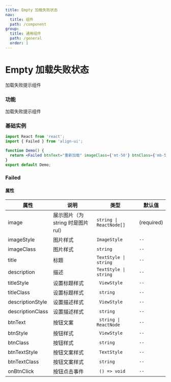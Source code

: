```yaml
---
title: Empty 加载失败状态
nav:
  title: 组件
  path: /component
group:
  title: 通用组件
  path: /general
  order: 1
---
```


# Empty 加载失败状态

加载失败提示组件

### 功能

加载失败提示组件

### 基础实例

```jsx mdx:preview&background=#bebebe29
import React from 'react';
import { Failed } from 'align-ui';

function Demo() {
  return <Failed btnText="重新加载" imageClass={'mt-50'} btnClass={'mb-50'} />;
}
export default Demo;
```

### Failed

#### 属性

| 属性             | 说明                               | 类型                    | 默认值     |
| ---------------- | ---------------------------------- | ----------------------- | ---------- |
| image            | 展示图片（为 string 时是图片 rul） | `string \| ReactNode[]` | (required) |
| imageStyle       | 图片样式                           | `ImageStyle`            | `--`       |
| imageClass       | 图片样式                           | `string`                | `--`       |
| title            | 标题                               | `TextStyle \| string`   | `--`       |
| description      | 描述                               | `TextStyle \| string`   | `--`       |
| titleStyle       | 设置标题样式                       | ` ViewStyle`            | `--`       |
| titleClass       | 设置标题样式                       | ` string`               | `--`       |
| descriptionStyle | 设置描述样式                       | ` ViewStyle`            | `--`       |
| descriptionClass | 设置描述样式                       | ` string`               | `--`       |
| btnText          | 按钮文案                           | ` string \| ReactNode`  | `--`       |
| btnStyle         | 按钮样式                           | ` ViewStyle`            | `--`       |
| btnClass         | 按钮样式                           | ` string`               | `--`       |
| btnTextStyle     | 按钮文案样式                       | ` TextStyle`            | `--`       |
| btnTextClass     | 按钮文案样式                       | ` string`               | `--`       |
| onBtnClick       | 按钮点击事件                       | ` () => void`           | `--`       |
